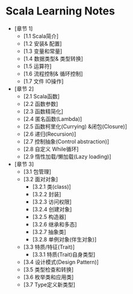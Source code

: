 # Scala Learning Notes

* [章节 1]
    * [1.1 Scala简介]
    * [1.2 安装& 配置]
    * [1.3 变量和常量]
    * [1.4 数据类型& 类型转换]
    * [1.5 运算符]
    * [1.6 流程控制& 循环控制]
    * [1.7 文件 IO操作]
* [章节 2]
    * [2.1 Scala函数]
    * [2.2 函数参数]
    * [2.3 函数精简化]
    * [2.4 匿名函数(Lambda)]
    * [2.5 函数柯里化(Currying) &闭包(Closure)]
    * [2.6 递归(Recursion)]
    * [2.7 控制抽象(Control abstraction)]
    * [2.8 自定义 While循环]
    * [2.9 惰性加载/懒加载(Lazy loading)]
* [章节 3]
    * [3.1 包管理]
    * [3.2 面对对象]
        * [3.2.1 类(class)]
        * [3.2.2 封装]
        * [3.2.3 访问权限]
        * [3.2.4 创建对象]
        * [3.2.5 构造器]
        * [3.2.6 继承和多态]
        * [3.2.7 抽象类]
        * [3.2.8 单例对象(伴生对象)]
    * [3.3 特质/特征(Trait)]
        * [3.3.1 特质(Trait)自身类型]
    * [3.4 设计模式(Design Pattern)]
    * [3.5 类型检查和转换]
    * [3.6 枚举类和应用类]
    * [3.7 Type定义新类型]